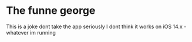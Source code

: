 The funne george
================

This is a joke dont take the app seriously
I dont think it works on iOS 14.x - whatever im running
